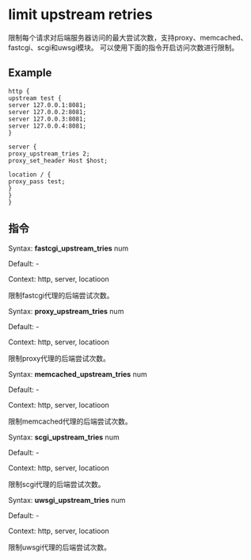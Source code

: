 # limit upstream retries

限制每个请求对后端服务器访问的最大尝试次数，支持proxy、memcached、fastcgi、scgi和uwsgi模块。
可以使用下面的指令开启访问次数进行限制。

## Example

```
http {
upstream test {
server 127.0.0.1:8081;
server 127.0.0.2:8081;
server 127.0.0.3:8081;
server 127.0.0.4:8081;
}

server {
proxy_upstream_tries 2;
proxy_set_header Host $host;

location / {
proxy_pass test;
}
}
}
```

## 指令



Syntax: **fastcgi_upstream_tries** num

Default: -

Context: http, server, locatioon



限制fastcgi代理的后端尝试次数。


Syntax: **proxy_upstream_tries** num

Default: -

Context: http, server, locatioon



限制proxy代理的后端尝试次数。


Syntax: **memcached_upstream_tries** num

Default: -

Context: http, server, locatioon



限制memcached代理的后端尝试次数。


Syntax: **scgi_upstream_tries** num

Default: -

Context: http, server, locatioon



限制scgi代理的后端尝试次数。


Syntax: **uwsgi_upstream_tries** num

Default: -

Context: http, server, locatioon



限制uwsgi代理的后端尝试次数。

  
